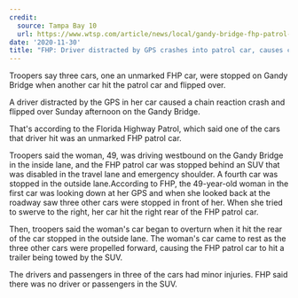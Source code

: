 ```yaml
---
credit:
  source: Tampa Bay 10
  url: https://www.wtsp.com/article/news/local/gandy-bridge-fhp-patrol-car-crash/67-b0f2eb57-6b07-401e-8f8c-0cf041177102
date: '2020-11-30'
title: "FHP: Driver distracted by GPS crashes into patrol car, causes chain reaction on Gandy Bridge"
---
```

Troopers say three cars, one an unmarked FHP car, were stopped on Gandy Bridge when another car hit the patrol car and flipped over.

A driver distracted by the GPS in her car caused a chain reaction crash and flipped over Sunday afternoon on the Gandy Bridge.

That's according to the Florida Highway Patrol, which said one of the cars that driver hit was an unmarked FHP patrol car.

Troopers said the woman, 49, was driving westbound on the Gandy Bridge in the inside lane, and the FHP patrol car was stopped behind an SUV that was disabled in the travel lane and emergency shoulder. A fourth car was stopped in the outside lane.According to FHP, the 49-year-old woman in the first car was looking down at her GPS and when she looked back at the roadway saw three other cars were stopped in front of her. When she tried to swerve to the right, her car hit the right rear of the FHP patrol car.

Then, troopers said the woman's car began to overturn when it hit the rear of the car stopped in the outside lane. The woman's car came to rest as the three other cars were propelled forward, causing the FHP patrol car to hit a trailer being towed by the SUV.

The drivers and passengers in three of the cars had minor injuries. FHP said there was no driver or passengers in the SUV.
